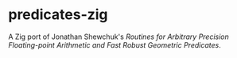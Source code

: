 # predicates-zig

A Zig port of Jonathan Shewchuk's _Routines for Arbitrary Precision Floating-point Arithmetic and Fast Robust Geometric Predicates_.
